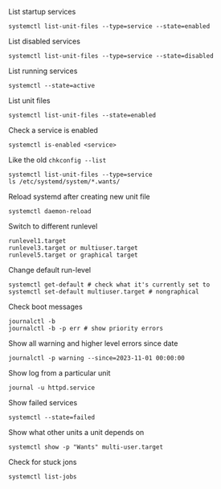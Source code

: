 List startup services
```
systemctl list-unit-files --type=service --state=enabled
```
List disabled services
```
systemctl list-unit-files --type=service --state=disabled
```
List running services
```
systemctl --state=active
```
List unit files
```
systemctl list-unit-files --state=enabled
```
Check a service is enabled
```
systemctl is-enabled <service>
```
Like the old `chkconfig --list`
```
systemctl list-unit-files --type=service
ls /etc/systemd/system/*.wants/
```
Reload systemd after creating new unit file
```
systemctl daemon-reload
```
Switch to different runlevel
```
runlevel1.target
runlevel3.target or multiuser.target
runlevel5.target or graphical target
```
Change default run-level
```
systemctl get-default # check what it's currently set to
systemctl set-default multiuser.target # nongraphical
```
Check boot messages
```
journalctl -b
journalctl -b -p err # show priority errors
```
Show all warning and higher level errors since date
```
journalctl -p warning --since=2023-11-01 00:00:00
```
Show log from a particular unit
```
journal -u httpd.service
```
Show failed services
```
systemctl --state=failed
```
Show what other units a unit depends on
```
systemctl show -p "Wants" multi-user.target
```
Check for stuck jons
```
systemctl list-jobs
```





